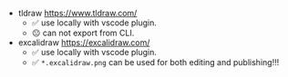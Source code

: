 - tldraw https://www.tldraw.com/
	- ✅ use locally with vscode plugin.
	- 😐️ can not export from CLI.
- excalidraw https://excalidraw.com/
	- ✅ use locally with vscode plugin.
	- ✅ `*.excalidraw.png` can be used for both editing and publishing!!!